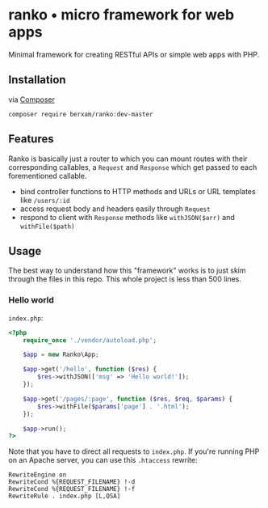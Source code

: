 # ranko • micro framework for web apps

Minimal framework for creating RESTful APIs or simple web apps with PHP.

## Installation

via [Composer](https://getcomposer.org)
```
composer require berxam/ranko:dev-master
```

## Features

Ranko is basically just a router to which you can mount routes with their corresponding callables, a `Request` and `Response` which get passed to each forementioned callable.
- bind controller functions to HTTP methods and URLs or URL templates like ```/users/:id```
- access request body and headers easily through ```Request```
- respond to client with ```Response``` methods like ```withJSON($arr)``` and ```withFile($path)```

## Usage

The best way to understand how this "framework" works is to just skim through the files in this repo. This whole project is less than 500 lines.

### Hello world

`index.php`:
```php
<?php
    require_once './vendor/autoload.php';

    $app = new Ranko\App;

    $app->get('/hello', function ($res) {
        $res->withJSON(['msg' => 'Hello world!']);
    });

    $app->get('/pages/:page', function ($res, $req, $params) {
        $res->withFile($params['page'] . '.html');
    });

    $app->run();
?>
```

Note that you have to direct all requests to `index.php`. If you're running PHP on an Apache server, you can use this ```.htaccess``` rewrite:
```apacheconf
RewriteEngine on
RewriteCond %{REQUEST_FILENAME} !-d
RewriteCond %{REQUEST_FILENAME} !-f
RewriteRule . index.php [L,QSA]
```
